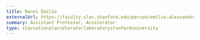```yaml
---
title: Nanni Emilio
externalUrl: https://faculty.slac.stanford.edu/person/emilio-alessandro-nanni
summary: Assistant Professor, Accelerator
type: slacnationalacceleratorlaboratorystanforduniversity
---
```

